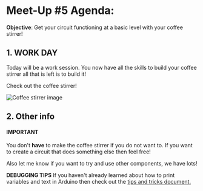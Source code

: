 # Meet-Up #5 Agenda:

**Objective**: Get your circuit functioning at a basic level with your coffee stirrer!

## 1. WORK DAY
Today will be a work session. You now have all the skills to build your coffee stirrer all that is left is to build it!

Check out the coffee stirrer!

![Coffee stirrer image]()

## 2. Other info

#### IMPORTANT
You don't **have** to make the coffee stirrer if you do not want to. If you want to create a circuit that does something else then feel free!

Also let me know if you want to try and use other components, we have lots!

**DEBUGGING TIPS**
If you haven't already learned about how to print variables and text in Arduino then check out the [tips and tricks document.](https://github.com/UWCoffeeNCode/Lessons/tree/master/F18/Projects/hardware-automatic-coffee-stirrer/Tips-and-tricks)
